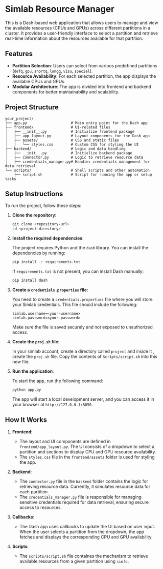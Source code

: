
# Simlab Resource Manager

This is a Dash-based web application that allows users to manage and view the available resources (CPUs and GPUs) across different partitions in a cluster. It provides a user-friendly interface to select a partition and retrieve real-time information about the resources available for that partition.

## Features

- **Partition Selection**: Users can select from various predefined partitions (`defq`, `gpu`, `shortq`, `longq`, `visu`, `special`).
- **Resource Availability**: For each selected partition, the app displays the available CPUs and GPUs.
- **Modular Architecture**: The app is divided into frontend and backend components for better maintainability and scalability.

## Project Structure

```
your_project/
├── app.py                    # Main entry point for the Dash app
├── frontend/                 # UI-related files
│   ├── __init__.py           # Initialize frontend package
│   ├── app_layout.py         # Layout components for the Dash app
│   ├── assets/               # CSS and static files
│   │   └── styles.css        # Custom CSS for styling the UI
├── backend/                  # Logic and data handling
│   ├── __init__.py           # Initialize backend package
│   ├── connector.py          # Logic to retrieve resource data
│   ├── credentials_manager.py# Handles credentials management for data retrieval
└── scripts/                  # Shell scripts and other automation
    ├── script.sh             # Script for running the app or setup tasks
```




## Setup Instructions

To run the project, follow these steps:

1. **Clone the repository**:

   ```bash
   git clone <repository-url>
   cd <project-directory>
   ```

2. **Install the required dependencies**:

   The project requires Python and the `dash` library. You can install the dependencies by running:

   ```bash
   pip install -r requirements.txt
   ```

   If `requirements.txt` is not present, you can install Dash manually:

   ```bash
   pip install dash
   ```

3. **Create a `credentials.properties` file**:

   You need to create a `credentials.properties` file where you will store your Simlab credentials. This file should include the following:

   ```
   simlab.username=<your-username>
   simlab.password=<your-password>
   ```

   Make sure the file is saved securely and not exposed to unauthorized access.

4. **Create the `proj.sh` file**:

   In your simlab account, create a directory called `project` and inside it , create the `proj.sh` file. Copy the contents of `Scripts/script.sh` into this new file. 

5. **Run the application**:

   To start the app, run the following command:

   ```bash
   python app.py
   ```

   The app will start a local development server, and you can access it in your browser at `http://127.0.0.1:8050`.

## How It Works

1. **Frontend**: 
   - The layout and UI components are defined in `frontend/app_layout.py`. The UI consists of a dropdown to select a partition and sections to display CPU and GPU resource availability.
   - The `styles.css` file in the `frontend/assets` folder is used for styling the app.

2. **Backend**: 
   - The `connector.py` file in the `backend` folder contains the logic for retrieving resource data. Currently, it simulates resource data for each partition.
   - The `credentials_manager.py` file is responsible for managing sensitive credentials required for data retrieval, ensuring secure access to resources.

3. **Callbacks**: 
   - The Dash app uses callbacks to update the UI based on user input. When the user selects a partition from the dropdown, the app fetches and displays the corresponding CPU and GPU availability.

4. **Scripts**:
   - The `scripts/script.sh` file  containes the mechanism to retrieve available resources from a given partition using `sinfo`.






